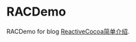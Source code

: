 # RACDemo
RACDemo for blog [ReactiveCocoa简单介绍](http://ibloodline.com/articles/2016/02/26/RAC-1.html).



